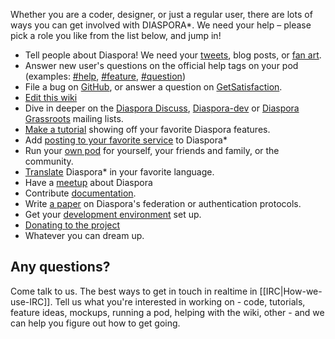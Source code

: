 Whether you are a coder, designer, or just a regular user, there are lots of ways you can get involved with
DIASPORA*. We need your help – please pick a role you like from the list below, and jump in!

* Tell people about Diaspora! We need your [tweets](http://twitter.com/home?status=Wow%2C%20the%20%23diaspora%20community%20is%20amazing!%20http%3A%2F%2Fbit.ly%2FeT7lzY), blog posts, or [fan art](https://joindiaspora.com/tags/diaspora).
* Answer new user's questions on the official help tags on your pod
  (examples: [#help](https://joindiaspora.com/tags/help), [#feature](https://joindiaspora.com/tags/feature), [#question](https://joindiaspora.com/tags/question))
* File a bug on [GitHub](https://github.com/diaspora/diaspora/bugs), or answer a question on [GetSatisfaction](https://getsatisfaction.com/).
* [Edit this wiki](https://github.com/diaspora/diaspora/wiki/Help-us-build-the-future-of-the-social-web%21/_edit)
* Dive in deeper on the [Diaspora Discuss](https://groups.google.com/forum/#!forum/diaspora-discuss), [Diaspora-dev](https://groups.google.com/forum/#!forum/diaspora-dev) or [Diaspora Grassroots](https://mailman.stanford.edu/pipermail/diaspora-grassroots/) mailing lists.
* [Make a tutorial](http://diasporial.com/) showing off your favorite Diaspora features.
* Add [posting to your favorite service](https://github.com/diaspora/diaspora/wiki/Adding-your-favorite-service-to-Diaspora) to Diaspora\*
* Run your [own pod](https://diasp.org) for yourself, your friends and family, or the community.
* [Translate](https://github.com/diaspora/diaspora/wiki/How-to-contribute-translations) Diaspora* in your favorite language.
* Have a [meetup](http://www.meetup.com/diaspora/) about Diaspora
* Contribute [documentation](http://rubydoc.info/github/diaspora/diaspora/).
* Write [a paper](https://github.com/diaspora/diaspora/wiki/Diaspora%27s-federation-protocol) on Diaspora's federation or authentication protocols.
* Get your [development environment](https://github.com/diaspora/diaspora/wiki/Installing-and-Running-Diaspora) set up.
* [Donating to the project](http://bit.ly/nSSfvr)
* Whatever you can dream up.


## Any questions?
Come talk to us. The best ways to get in touch in realtime in [[IRC|How-we-use-IRC]]. Tell us what you're interested in working on - code, tutorials,
feature ideas, mockups, running a pod, helping with the wiki, other - and we can help you
figure out how to get going.
